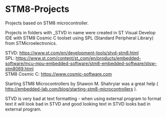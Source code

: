 # STM8-Projects
Projects based on STM8 microcontroller.   
  
Projects in folders with _STVD in name were created in ST Visual Develop IDE with STM8 Cosmic C toolset using SPL (Standard Peripheral Library) from STMicroelectronics.   
  
STVD: https://www.st.com/en/development-tools/stvd-stm8.html   
SPL: https://www.st.com/content/st_com/en/products/embedded-software/mcu-mpu-embedded-software/stm8-embedded-software/stsw-stm8069.html   
STM8 Cosmic C: https://www.cosmic-software.com   
  
  
  
Starting STM8 Microcontrollers by Shawon M. Shahryiar was a great help ( http://embedded-lab.com/blog/starting-stm8-microcontrollers ). 
  
  
  
  
  
STVD is very bad at text formatting - when using external program to format text it will look bad in STVD and good looking text in STVD looks bad in external program.